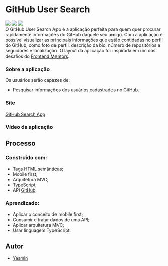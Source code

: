 # GitHub User Search
 <div>
 <img src="https://img.shields.io/badge/-HTML-orange" target="_blank">
 <img src="https://img.shields.io/badge/-CSS-blue" target="_blank">
 <img src="https://img.shields.io/badge/-TypeScript-blue" target="_blank">
 </div>
 O GitHub User Search App é a aplicação perfeita para quem quer procurar rapidamente informações do GitHub daquele seu amigo. Com a aplicação é possível visualizar as principais informações que estão contidadas no perfil do GitHub, como foto de perfil, descrição da bio, número de repositórios e seguidores e localização. O layout da aplicação foi inspirada em um dos desafios do <a href="https://www.frontendmentor.io/challenges/github-user-search-app-Q09YOgaH6" target="_blank">Frontend Mentors</a>.
 
 <h3>Sobre a aplicação</h3>
 <p>Os usuários serão capazes de:</p>
 <ul>
 <li>Pesquisar informações dos usuários cadastrados no GitHub.</li>
 </ul>
 <h3>Site</h3>
 <a href="https://yasmingonc.github.io/github-user/dist/index.html" target="_blank">GitHub Search App</a>
 <h3>Vídeo da aplicação</h3>
 
 <h2> Processo </h2>
 <h3>Construído com:</h3>
 <ul>
 <li>Tags HTML semânticas;</li>
 <li>Mobile first;</li>
 <li>Arquitetura MVC;</li>
 <li>TypeScript;</li>
 <li>API <a href="https://docs.github.com/en/rest/users#get-a-user" target="_blank">GitHub</a>.</li>
 </ul>
 <h3>Aprendizado:</h3>
 <ul>
 <li>Aplicar o conceito de mobile first;</li>
 <li>Consumir e tratar dados de uma API;</li>
 <li>Aplicar arquitetura MVC;</li>
 <li>Usar linguagem TypeScript.</li>
 </ul>
 <h2> Autor </h2>
 <ul>
 <li><a href="https://www.linkedin.com/in/yasmin-goncalves/" target="_blank">Yasmin</a></li>
 </ul>
